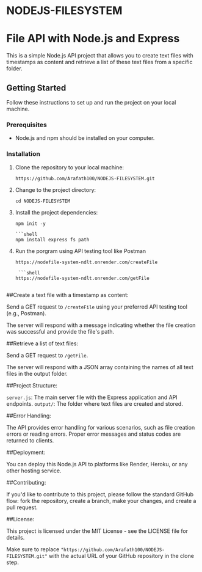 # NODEJS-FILESYSTEM

# File API with Node.js and Express

This is a simple Node.js API project that allows you to create text files with timestamps as content and retrieve a list of these text files from a specific folder.

## Getting Started

Follow these instructions to set up and run the project on your local machine.

### Prerequisites

- Node.js and npm should be installed on your computer.

### Installation

1. Clone the repository to your local machine:

   ```shell
   https://github.com/Arafath100/NODEJS-FILESYSTEM.git

2. Change to the project directory:

   ```shell
   cd NODEJS-FILESYSTEM

3. Install the project dependencies:

   ```shell
   npm init -y

   ```shell
   npm install express fs path

4. Run the porgram using API testing tool like Postman

    ```shell
    https://nodefile-system-ndlt.onrender.com/createFile

     ```shell
   https://nodefile-system-ndlt.onrender.com/getFile 
 

##Create a text file with a timestamp as content:

 Send a GET request to `/createFile` using your preferred API testing tool (e.g., Postman).

 The server will respond with a message indicating whether the file creation was successful and provide the file's path.


##Retrieve a list of text files:

 Send a GET request to `/getFile`.

 The server will respond with a JSON array containing the names of all text files in the output folder.


##Project Structure:

 `server.js`: The main server file with the Express application and API endpoints.
 `output/`: The folder where text files are created and stored.

##Error Handling:

The API provides error handling for various scenarios, such as file creation errors or reading errors. Proper error messages and status codes are returned to clients.

##Deployment:

You can deploy this Node.js API to platforms like Render, Heroku, or any other hosting service.

##Contributing:

If you'd like to contribute to this project, please follow the standard GitHub flow: fork the repository, create a branch, make your changes, and create a pull request.

##License:

This project is licensed under the MIT License - see the LICENSE file for details.


Make sure to replace `"https://github.com/Arafath100/NODEJS-FILESYSTEM.git"` with the actual URL of your GitHub repository in the clone step.


   
